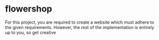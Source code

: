 # flowershop
For this project, you are required to create a website which must adhere to the given requirements. However, the rest of the implementation is entirely up to you, so get creative
